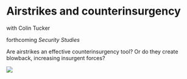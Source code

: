 # Airstrikes and counterinsurgency

with Colin Tucker

forthcoming *Security Studies*

Are airstrikes an effective counterinsurgency tool? Or do they create blowback, increasing insurgent forces?


![]("/figs/airstrike_counts.png")

